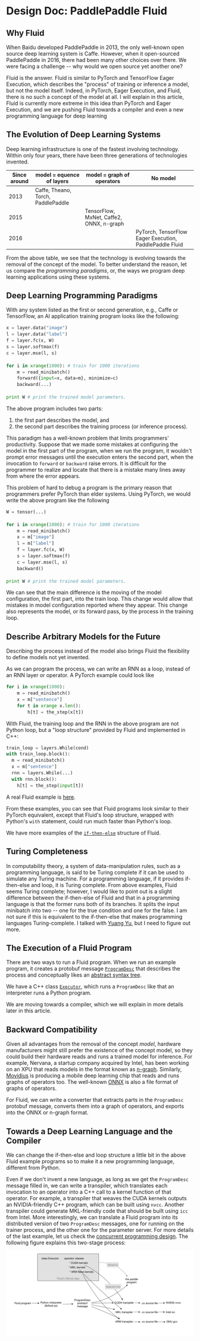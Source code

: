 # Design Doc: PaddlePaddle Fluid

## Why Fluid

When Baidu developed PaddlePaddle in 2013, the only well-known open source deep learning system is Caffe.  However, when it open-sourced PaddlePaddle in 2016, there had been many other choices over there.  We were facing a challenge -- why would we open source yet another one?  

Fluid is the answer.  Fluid is similar to PyTorch and TensorFlow Eager Execution, which describes the "process" of training or inference a model, but not the model itself.  Indeed, in PyTorch, Eager Execution, and Fluid, there is no such a concept of the model at all. I will explain in this article, Fluid is currently more extreme in this idea than PyTorch and Eager Execution, and we are pushing Fluid towards a compiler and even a new programming language for deep learning

## The Evolution of Deep Learning Systems

Deep learning infrastructure is one of the fastest involving technology.  Within only four years, there have been three generations of technologies invented. 

| Since around | model = equence of layers | model = graph of operators | No model |
|--|--|--|--|
| 2013 | Caffe, Theano, Torch, PaddlePaddle | | |
| 2015 | | TensorFlow, MxNet, Caffe2, ONNX, n-graph | |
| 2016 | | | PyTorch, TensorFlow Eager Execution, PaddlePaddle Fluid |

From the above table, we see that the technology is evolving towards the removal of the concept of the model.  To better understand the reason, let us compare the *programming paradigms*, or, the ways we program deep learning applications using these systems.

## Deep Learning Programming Paradigms

With any system listed as the first or second generation, e.g., Caffe or TensorFlow, an AI application training program looks like the following:

```python
x = layer.data("image")
l = layer.data("label")
f = layer.fc(x, W)
s = layer.softmax(f)
c = layer.mse(l, s)

for i in xrange(1000): # train for 1000 iterations
    m = read_minibatch()
    forward({input=x, data=m}, minimize=c)
    backward(...)
    
print W # print the trained model parameters.
```

The above program includes two parts:

1. the first part describes the model, and
2. the second part describes the training process (or inference process).

This paradigm has a well-known problem that limits programmers' productivity.  Suppose that we made some mistakes at configuring the model in the first part of the program, when we run the program, it wouldn't prompt error messages until the execution enters the second part, when the invocation to `forward` or `backward` raise errors.   It is difficult for the programmer to realize and locate that there is a mistake many lines away from where the error appears.

This problem of hard to debug a program is the primary reason that programmers prefer PyTorch than elder systems.  Using PyTorch, we would write the above program like the following

```python
W = tensor(...)

for i in xrange(1000): # train for 1000 iterations
    m = read_minibatch()
    x = m["image"]
    l = m["label"]
    f = layer.fc(x, W)
    s = layer.softmax(f)
    c = layer.mse(l, s)
    backward()
    
print W # print the trained model parameters.
```

We can see that the main difference is the moving of the model configuration, the first part, into the train loop.  This change would allow that mistakes in model configuration reported where they appear.  This change also represents the model, or its forward pass, by the process in the training loop.

## Describe Arbitrary Models for the Future

Describing the process instead of the model also brings Fluid the flexibility to define models not yet invented.

As we can program the process, we can write an RNN as a loop, instead of an RNN layer or operator.  A PyTorch example could look like

```python
for i in xrange(1000):
    m = read_minibatch()
    x = m["sentence"]
    for t in xrange x.len():
        h[t] = the_step(x[t])
```        

With Fluid, the training loop and the RNN in the above program are not Python loop, but a "loop structure" provided by Fluid and implemented in C++:

```python
train_loop = layers.While(cond)
with train_loop.block():
  m = read_minibatch()
  x = m["sentence"]
  rnn = layers.While(...)
  with rnn.block():
    h[t] = the_step(input[t])
```    

A real Fluid example is [here](https://github.com/PaddlePaddle/Paddle/blob/a91efdde6910ce92a78e3aa7157412c4c88d9ee8/python/paddle/v2/fluid/tests/test_while_op.py#L36-L44).

From these examples, you can see that Fluid programs look similar to their PyTorch equivalent, except that Fluid's loop structure, wrapped with Python's `with` statement, could run much faster than Python's loop.

We have more examples of the [`if-then-else`](https://github.com/PaddlePaddle/Paddle/blob/develop/doc/design/if_else_op.md) structure of Fluid.

## Turing Completeness

In computability theory, a system of data-manipulation rules, such as a programming language, is said to be Turing complete if it can be used to simulate any Turing machine.  For a programming language, if it provides if-then-else and loop, it is Turing complete.  From above examples, Fluid seems Turing complete; however, I would like to point out is a slight difference between the if-then-else of Fluid and that in a programming language is that the former runs both of its branches.  It splits the input minibatch into two -- one for the true condition and one for the false.  I am not sure if this is equivalent to the if-then-else that makes programming languages Turing-complete.  I talked with [Yuang Yu](https://research.google.com/pubs/104812.html), but I need to figure out more.

## The Execution of a Fluid Program

There are two ways to run a Fluid program.  When we run an example program, it creates a protobuf message [`ProgramDesc`](https://github.com/PaddlePaddle/Paddle/blob/a91efdde6910ce92a78e3aa7157412c4c88d9ee8/paddle/framework/framework.proto#L145) that describes the process and conceptually likes an [abstract syntax tree](https://en.wikipedia.org/wiki/Abstract_syntax_tree).

We have a C++ class [`Executor`](https://github.com/PaddlePaddle/Paddle/blob/develop/paddle/framework/executor.h), which runs a `ProgramDesc` like that an interpreter runs a Python program.

We are moving towards a compiler, which we will explain in more details later in this article.

## Backward Compatibility

Given all advantages from the removal of the concept *model*, hardware manufacturers might still prefer the existence of the concept model, so they could build their hardware reads and runs a trained model for inference.  For example, Nervana, a startup company acquired by Intel, has been working on an XPU that reads models in the format known as [n-graph](https://github.com/NervanaSystems/ngraph).  Similarly, [Movidius](https://www.movidius.com/) is producing a mobile deep learning chip that reads and runs graphs of operators too.  The well-known [ONNX](https://github.com/onnx/onnx) is also a file format of graphs of operators.

For Fluid, we can write a converter that extracts parts in the `ProgramDesc` protobuf message, converts them into a graph of operators, and exports into the ONNX or n-graph format.

## Towards a Deep Learning Language and the Compiler

We can change the if-then-else and loop structure a little bit in the above Fluid example programs so to make it a new programming language, different from Python.

Even if we don't invent a new language, as long as we get the `ProgramDesc` message filled in, we can write a transpiler, which translates each invocation to an operator into a C++ call to a kernel function of that operator. For example, a transpiler that weaves the CUDA kernels outputs an NVIDIA-friendly C++ program, which can be built using `nvcc`.  Another transpiler could generate MKL-friendly code that should be built using `icc` from Intel.  More interestingly, we can translate a Fluid program into its distributed version of two `ProgramDesc` messages, one for running on the trainer process, and the other one for the parameter server.  For more details of the last example, let us check the [concurrent programming design](concurrent_programming.md).  The following figure explains this two-stage process:

![](fluid-compiler.png)
